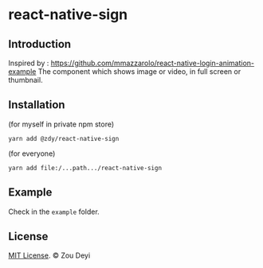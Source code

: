 # react-native-sign

## Introduction
Inspired by : https://github.com/mmazzarolo/react-native-login-animation-example
The component which shows image or video, in full screen or thumbnail.

## Installation
 (for myself in private npm store)
```
yarn add @zdy/react-native-sign
```

(for everyone)
```
yarn add file:/...path.../react-native-sign
```

## Example
Check in the `example` folder.

## License

[MIT License](http://opensource.org/licenses/mit-license.html). © Zou Deyi
